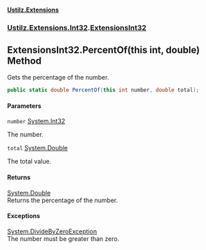 #### [Ustilz.Extensions](index.md 'index')
### [Ustilz.Extensions.Int32](Ustilz.Extensions.Int32.md 'Ustilz.Extensions.Int32').[ExtensionsInt32](Ustilz.Extensions.Int32.ExtensionsInt32.md 'Ustilz.Extensions.Int32.ExtensionsInt32')

## ExtensionsInt32.PercentOf(this int, double) Method

Gets the percentage of the number.

```csharp
public static double PercentOf(this int number, double total);
```
#### Parameters

<a name='Ustilz.Extensions.Int32.ExtensionsInt32.PercentOf(thisint,double).number'></a>

`number` [System.Int32](https://docs.microsoft.com/en-us/dotnet/api/System.Int32 'System.Int32')

The number.

<a name='Ustilz.Extensions.Int32.ExtensionsInt32.PercentOf(thisint,double).total'></a>

`total` [System.Double](https://docs.microsoft.com/en-us/dotnet/api/System.Double 'System.Double')

The total value.

#### Returns
[System.Double](https://docs.microsoft.com/en-us/dotnet/api/System.Double 'System.Double')  
Returns the percentage of the number.

#### Exceptions

[System.DivideByZeroException](https://docs.microsoft.com/en-us/dotnet/api/System.DivideByZeroException 'System.DivideByZeroException')  
The number must be greater than zero.